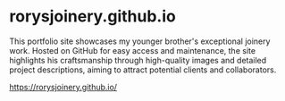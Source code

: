 # rorysjoinery.github.io
This portfolio site showcases my younger brother's exceptional joinery work. Hosted on GitHub for easy access and maintenance, the site highlights his craftsmanship through high-quality images and detailed project descriptions, aiming to attract potential clients and collaborators.

https://rorysjoinery.github.io/

